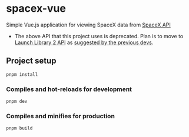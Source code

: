 # spacex-vue

Simple Vue.js application for viewing SpaceX data from [SpaceX API](https://github.com/r-spacex/SpaceX-API)

- The above API that this project uses is deprecated. Plan is to move to [Launch Library 2 API](https://thespacedevs.com/llapi) as [suggested by the previous devs](https://github.com/r-spacex/SpaceX-API/issues/1243).

## Project setup

```
pnpm install
```

### Compiles and hot-reloads for development

```
pnpm dev
```

### Compiles and minifies for production

```
pnpm build
```
